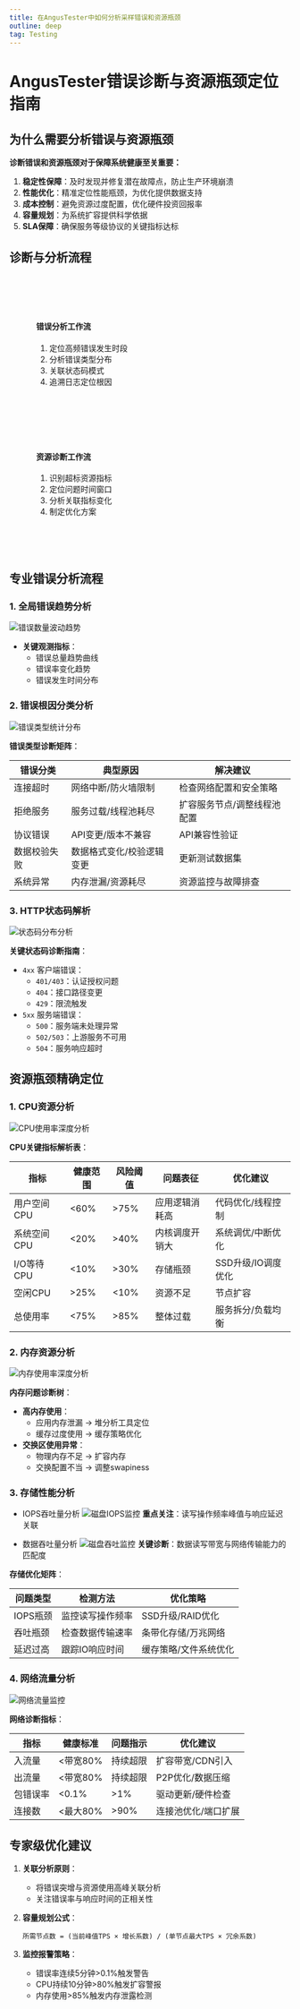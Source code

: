 ```yaml
---
title: 在AngusTester中如何分析采样错误和资源瓶颈
outline: deep
tag: Testing
---
```


# AngusTester错误诊断与资源瓶颈定位指南

## 为什么需要分析错误与资源瓶颈

**诊断错误和资源瓶颈对于保障系统健康至关重要：**

1. **稳定性保障**：及时发现并修复潜在故障点，防止生产环境崩溃
2. **性能优化**：精准定位性能瓶颈，为优化提供数据支持
3. **成本控制**：避免资源过度配置，优化硬件投资回报率
4. **容量规划**：为系统扩容提供科学依据
5. **SLA保障**：确保服务等级协议的关键指标达标

## 诊断与分析流程

<div class="analysis-container">
  <div class="analysis-pane">
    <h4>错误分析工作流</h4>
    <ol>
      <li>定位高频错误发生时段</li>
      <li>分析错误类型分布</li>
      <li>关联状态码模式</li>
      <li>追溯日志定位根因</li>
    </ol>
  </div>

  <div class="analysis-pane">
    <h4>资源诊断工作流</h4>
    <ol>
      <li>识别超标资源指标</li>
      <li>定位问题时间窗口</li>
      <li>分析关联指标变化</li>
      <li>制定优化方案</li>
    </ol>
  </div>
</div>

## 专业错误分析流程

### 1. 全局错误趋势分析

![错误数量波动趋势](images/05-analyzing-error-count.png)

- **关键观测指标**：
    - 错误总量趋势曲线
    - 错误率变化趋势
    - 错误发生时间分布

### 2. 错误根因分类分析

![错误类型统计分布](images/05-analyzing-error-count-2.png)

**错误类型诊断矩阵**：

| 错误分类 | 典型原因 | 解决建议 |
|---------|---------|---------|
| 连接超时 | 网络中断/防火墙限制 | 检查网络配置和安全策略 |
| 拒绝服务 | 服务过载/线程池耗尽 | 扩容服务节点/调整线程池配置 |
| 协议错误 | API变更/版本不兼容 | API兼容性验证 |
| 数据校验失败 | 数据格式变化/校验逻辑变更 | 更新测试数据集 |
| 系统异常 | 内存泄漏/资源耗尽 | 资源监控与故障排查 |

### 3. HTTP状态码解析

![状态码分布分析](images/05-analyzing-error-status.png)

**关键状态码诊断指南**：
- `4xx` 客户端错误：
    - `401/403`：认证授权问题
    - `404`：接口路径变更
    - `429`：限流触发
- `5xx` 服务端错误：
    - `500`：服务端未处理异常
    - `502/503`：上游服务不可用
    - `504`：服务响应超时

## 资源瓶颈精确定位

### 1. CPU资源分析

![CPU使用率深度分析](images/05-analyzing-cpu.png)

**CPU关键指标解析表**：

| 指标 | 健康范围 | 风险阈值 | 问题表征 | 优化建议 |
|------|---------|---------|---------|---------|
| 用户空间CPU | <60% | >75% | 应用逻辑消耗高 | 代码优化/线程控制 |
| 系统空间CPU | <20% | >40% | 内核调度开销大 | 系统调优/中断优化 |
| I/O等待CPU | <10% | >30% | 存储瓶颈 | SSD升级/IO调度优化 |
| 空闲CPU | >25% | <10% | 资源不足 | 节点扩容 |
| 总使用率 | <75% | >85% | 整体过载 | 服务拆分/负载均衡 |

### 2. 内存资源分析

![内存使用率深度分析](images/05-analyzing-memory.png)

**内存问题诊断树**：
- **高内存使用**：
    - 应用内存泄漏 → 堆分析工具定位
    - 缓存过度使用 → 缓存策略优化
- **交换区使用异常**：
    - 物理内存不足 → 扩容内存
    - 交换配置不当 → 调整swapiness

### 3. 存储性能分析

- IOPS吞吐量分析
![磁盘IOPS监控](images/05-analyzing-fs-iops.png)
**重点关注**：读写操作频率峰值与响应延迟关联

- 数据吞吐量分析
![磁盘吞吐监控](images/05-analyzing-fs-size.png)
**关键诊断**：数据读写带宽与网络传输能力的匹配度

**存储优化矩阵**：

| 问题类型 | 检测方法 | 优化策略 |
|---------|---------|---------|
| IOPS瓶颈 | 监控读写操作频率 | SSD升级/RAID优化 |
| 吞吐瓶颈 | 检查数据传输速率 | 条带化存储/万兆网络 |
| 延迟过高 | 跟踪IO响应时间 | 缓存策略/文件系统优化 |

### 4. 网络流量分析

![网络流量监控](images/05-analyzing-network.png)

**网络诊断指标**：

| 指标 | 健康标准 | 问题指示 | 优化建议 |
|------|---------|---------|---------|
| 入流量 | <带宽80% | 持续超限 | 扩容带宽/CDN引入 |
| 出流量 | <带宽80% | 持续超限 | P2P优化/数据压缩 |
| 包错误率 | <0.1% | >1% | 驱动更新/硬件检查 |
| 连接数 | <最大80% | >90% | 连接池优化/端口扩展 |


## 专家级优化建议

1. **关联分析原则**：
    - 将错误突增与资源使用高峰关联分析
    - 关注错误率与响应时间的正相关性

2. **容量规划公式**：
   ```
   所需节点数 = (当前峰值TPS × 增长系数) / (单节点最大TPS × 冗余系数)
   ```
   
3. **监控报警策略**：
    - 错误率连续5分钟>0.1%触发警告
    - CPU持续10分钟>80%触发扩容警报
    - 内存使用>85%触发内存泄露检测

<style>
.analysis-container {
  display: grid;
  grid-template-columns: repeat(auto-fit, minmax(300px, 1fr));
  gap: 2rem;
  margin: 2rem 0;
  padding: 1.5rem;
  background: var(--vp-c-bg-soft);
  border-radius: 8px;
  border: 1px solid var(--vp-c-divider-light);
}

.analysis-pane {
  padding: 1.5rem;
  background: var(--vp-c-bg);
  border-radius: 6px;
}
</style>